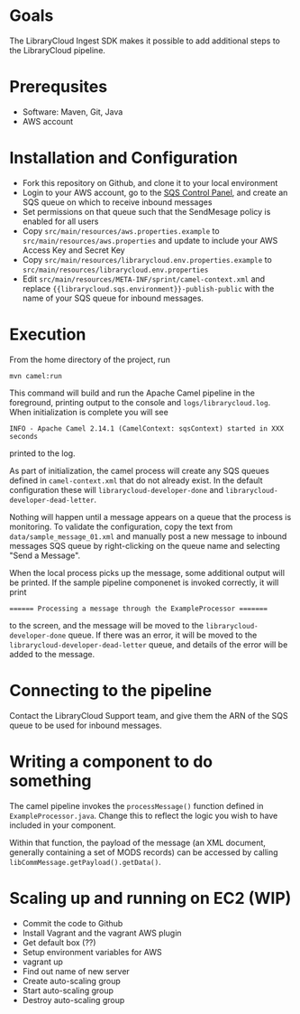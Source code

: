 # Goals

The LibraryCloud Ingest SDK makes it possible to add additional steps to the LibraryCloud pipeline.

# Prerequsites

* Software: Maven, Git, Java
* AWS account

# Installation and Configuration

* Fork this repository on Github, and clone it to your local environment
* Login to your AWS account, go to the [SQS Control Panel](https://console.aws.amazon.com/sqs/home), and create an SQS queue on which to receive inbound messages
* Set permissions on that queue such that the SendMesage policy is enabled for all users
* Copy ```src/main/resources/aws.properties.example``` to ```src/main/resources/aws.properties``` and update to include your AWS Access Key and Secret Key
* Copy ```src/main/resources/librarycloud.env.properties.example``` to ```src/main/resources/librarycloud.env.properties```
* Edit ```src/main/resources/META-INF/sprint/camel-context.xml``` and replace ```{{librarycloud.sqs.environment}}-publish-public``` with the name of your SQS queue for inbound messages.

# Execution

From the home directory of the project, run 

```mvn camel:run```

This command will build and run the Apache Camel pipeline in the foreground, printing output to the console and ```logs/librarycloud.log```. When initialization is complete you will see 

```INFO - Apache Camel 2.14.1 (CamelContext: sqsContext) started in XXX seconds``` 

printed to the log.

As part of initialization, the camel process will create any SQS queues defined in ```camel-context.xml``` that do not already exist. In the default configuration these will ```librarycloud-developer-done``` and ```librarycloud-developer-dead-letter```.

Nothing will happen until a message appears on a queue that the process is monitoring. To validate the configuration, copy the text from ```data/sample_message_01.xml``` and manually post a new message to inbound messages SQS queue by right-clicking on the queue name and selecting "Send a Message".

When the local process picks up the message, some additional output will be printed. If the sample pipeline componenet is invoked correctly, it will print 

```====== Processing a message through the ExampleProcessor =======``` 

to the screen, and the message will be moved to the ```librarycloud-developer-done``` queue. If there was an error, it will be moved to the ```librarycloud-developer-dead-letter``` queue, and details of the error will be added to the message.

# Connecting to the pipeline

Contact the LibraryCloud Support team, and give them the ARN of the SQS queue to be used for inbound messages. 

# Writing a component to do something

The camel pipeline invokes the ```processMessage()``` function defined in ```ExampleProcessor.java```. Change this to reflect the logic you wish to have included in your component. 

Within that function, the payload of the message (an XML document, generally containing a set of MODS records) can be accessed by calling ```libCommMessage.getPayload().getData()```.

# Scaling up and running on EC2 (WIP)

* Commit the code to Github
* Install Vagrant and the vagrant AWS plugin
* Get default box (??)
* Setup environment variables for AWS
* vagrant up
* Find out name of new server
* Create auto-scaling group
* Start auto-scaling group
* Destroy auto-scaling group

